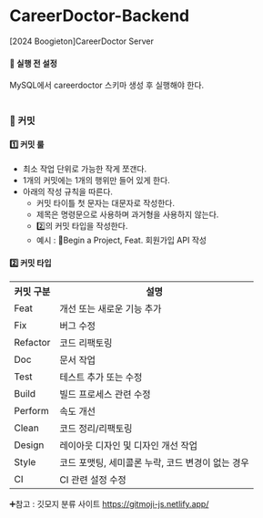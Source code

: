 # CareerDoctor-Backend
[2024 Boogieton]CareerDoctor Server

#### 📝 실행 전 설정
MySQL에서 careerdoctor 스키마 생성 후 실행해야 한다.
<br> <br>

### 📢 커밋 <br>
#### 1️⃣ 커밋 룰
- 최소 작업 단위로 가능한 작게 쪼갠다.
- 1개의 커밋에는 1개의 행위만 들어 있게 한다.
- 아래의 작성 규칙을 따른다. <br>
  - 커밋 타이틀 첫 문자는 대문자로 작성한다.
  - 제목은 명령문으로 사용하며 과거형을 사용하지 않는다.
  - 2️⃣의 커밋 타입을 작성한다.
  - 예시 : 🎉Begin a Project, Feat. 회원가입 API 작성
 

#### 2️⃣ 커밋 타입

<table>
    <tr>
        <th>커밋 구분</th>
        <th>설명</th>
    </tr>
    <tr>
        <td>Feat</td>
        <td>개선 또는 새로운 기능 추가</td>
    </tr>
    <tr>
        <td>Fix</td>
        <td>버그 수정</td>
    </tr>
    <tr>
        <td>Refactor</td>
        <td>코드 리팩토링</td>
    </tr>
    <tr>
        <td>Doc</td>
        <td>문서 작업</td>
    </tr>
    <tr>
        <td>Test</td>
        <td>테스트 추가 또는 수정</td>
    </tr>
    <tr>
        <td>Build</td>
        <td>빌드 프로세스 관련 수정</td>
    </tr>
    <tr>
        <td>Perform</td>
        <td>속도 개선</td>
    </tr>
    <tr>
        <td>Clean</td>
        <td>코드 정리/리팩토링</td>
    </tr>
    <tr>
        <td>Design</td>
        <td>레이아웃 디자인 및 디자인 개선 작업</td>
    </tr>
    <tr>
        <td>Style</td>
        <td>코드 포맷팅, 세미콜론 누락, 코드 변경이 없는 경우</td>
    </tr>
      <tr>
        <td>CI</td>
        <td>CI 관련 설정 수정</td>
    </tr>
</table>

➕참고 : 깃모지 분류 사이트 https://gitmoji-js.netlify.app/

